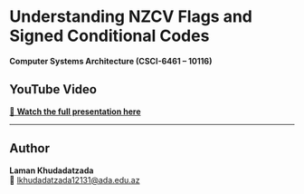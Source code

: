 # Understanding NZCV Flags and Signed Conditional Codes
**Computer Systems Architecture (CSCI-6461 – 10116)**  

## YouTube Video  
[🎥 **Watch the full presentation here**](https://youtu.be/AARbMuD_8_8)

---

## Author  
**Laman Khudadatzada**  
📧 lkhudadatzada12131@ada.edu.az  
